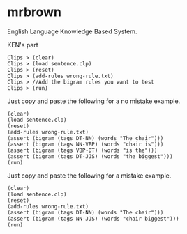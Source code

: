 # mrbrown
English Language Knowledge Based System.

KEN's part
```
Clips > (clear)
Clips > (load sentence.clp)
Clips > (reset)
Clips > (add-rules wrong-rule.txt)
Clips > //Add the bigram rules you want to test
Clips > (run)
```

Just copy and paste the following for a no mistake example.
```
(clear)
(load sentence.clp)
(reset)
(add-rules wrong-rule.txt)
(assert (bigram (tags DT-NN) (words "The chair")))
(assert (bigram (tags NN-VBP) (words "chair is")))
(assert (bigram (tags VBP-DT) (words "is the")))
(assert (bigram (tags DT-JJS) (words "the biggest")))
(run)
```
Just copy and paste the following for a mistake example.
```
(clear)
(load sentence.clp)
(reset)
(add-rules wrong-rule.txt)
(assert (bigram (tags DT-NN) (words "The chair")))
(assert (bigram (tags NN-JJS) (words "chair biggest")))
(run)
```
